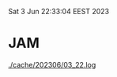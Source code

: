 Sat  3 Jun 22:33:04 EEST 2023
# JAM
<a href='./cache/202306/03_22.log'>./cache/202306/03_22.log</a>
